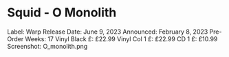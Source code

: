 # Squid - O Monolith

Label: Warp
Release Date: June 9, 2023
Announced: February 8, 2023
Pre-Order Weeks: 17
Vinyl Black £: £22.99
Vinyl Col 1 £: £22.99
CD 1 £: £10.99
Screenshot: O_monolith.png